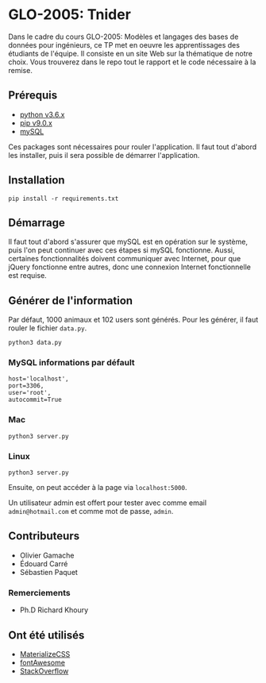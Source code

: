 # GLO-2005: Tnider

Dans le cadre du cours GLO-2005: Modèles et langages des bases de données pour ingénieurs, ce TP met en oeuvre les
apprentissages des étudiants de l'équipe. Il consiste en un site Web sur la thématique de notre choix. Vous trouverez
dans le repo tout le rapport et le code nécessaire à la remise.

## Prérequis

* [python v3.6.x](https://www.python.org/downloads/)
* [pip v9.0.x](https://pypi.python.org/pypi/pip)
* [mySQL](https://www.mysql.com/downloads/)

Ces packages sont nécessaires pour rouler l'application. Il faut tout d'abord les installer, puis il sera possible de 
démarrer l'application.

## Installation

```
pip install -r requirements.txt
```

## Démarrage

Il faut tout d'abord s'assurer que mySQL est en opération sur le système, puis l'on peut continuer
avec ces étapes si mySQL fonctionne. Aussi, certaines fonctionnalités doivent communiquer avec Internet, pour que 
jQuery fonctionne entre autres, donc une connexion Internet fonctionnelle est requise.

## Générer de l'information
Par défaut, 1000 animaux et 102 users sont générés. Pour les générer, il faut rouler le fichier ```data.py```.
```
python3 data.py
```

### MySQL informations par défault

```
host='localhost',
port=3306,
user='root',
autocommit=True
```

### Mac

```
python3 server.py
```

### Linux

```
python3 server.py
```

Ensuite, on peut accéder à la page via ```localhost:5000```.

Un utilisateur admin est offert pour tester avec comme email ```admin@hotmail.com``` et comme mot de passe, ```admin```.

## Contributeurs

* Olivier Gamache
* Édouard Carré
* Sébastien Paquet

### Remerciements

* Ph.D Richard Khoury

## Ont été utilisés

* [MaterializeCSS](http://www.materializecss.com)
* [fontAwesome](https://fontawesome.com)
* [StackOverflow](https://stackoverflow.com)
